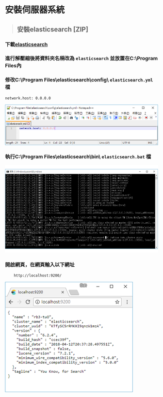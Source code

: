 # **__安裝伺服器系統__**
> ## 安裝elasticsearch [ZIP]
 ### 下載[elasticsearch](https://www.elastic.co/downloads/elasticsearch) 
 ### 進行解壓縮後將資料夾名稱改為 `elasticsearch` 並放置在C:\Program Files內
 ### 修改C:\Program Files\elasticsearch\config\ `elasticsearch.yml` 檔
    network.host: 0.0.0.0
![elasticsearchsetyml](image/elasticsearchsetyml.png)
 ### 執行C:\Program Files\elasticsearch\bin\ `elasticsearch.bat` 檔
![batfile](image/elasticsearchbatfile.png)
 ### 開啟網頁，在網頁輸入以下網址
        http://localhost:9200/
![localhost9200](image/localhost9200.png)
